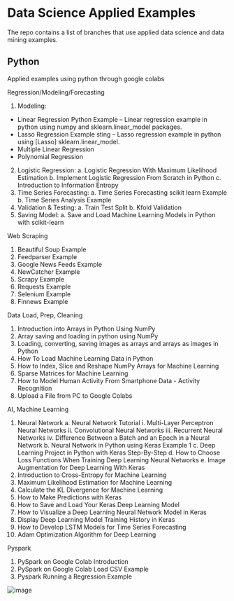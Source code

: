 # Data Science Applied Examples

The repo contains a list of branches that use applied data science and data mining examples.

## Python 
Applied examples using python through google colabs

Regression/Modeling/Forecasting

1.	Modeling:
  * Linear Regression Python Example – Linear regression example in python using numpy and sklearn.linear_model packages.
  * Lasso Regression Example sting – Lasso regression example in python using [Lasso] sklearn.linear_model. 
  * Multiple Linear Regression
  * Polynomial Regression
2.	Logistic Regression:
a.	Logistic Regression With Maximum Likelihood Estimation
b.	Implement Logistic Regression From Scratch in Python
c.	Introduction to Information Entropy
3.	Time Series Forecasting:
a.	Time Series Forecasting scikit learn Example
b.	Time Series Analysis Example
4.	Validation & Testing:
a.	Train Test Split
b.	Kfold Validation  
5.	Saving Model:
a.	Save and Load Machine Learning Models in Python with scikit-learn



Web Scraping
1.	Beautiful Soup Example
2.	Feedparser Example
3.	Google News Feeds Example
4.	NewCatcher Example
5.	Scrapy Example
6.	Requests Example
7.	Selenium Example
8.	Finnews Example

Data Load, Prep, Cleaning
1.	Introduction into Arrays in Python Using NumPy
2.	Array saving and loading in python using NumPy
3.	Loading, converting, saving images as arrays and arrays as images in Python
4.	How To Load Machine Learning Data in Python
5.	How to Index, Slice and Reshape NumPy Arrays for Machine Learning
6.	Sparse Matrices for Machine Learning
7.	How to Model Human Activity From Smartphone Data - Activity Recognition
8.	Upload a File from PC to Google Colabs


AI, Machine Learning
1.	Neural Network
a.	Neural Network Tutorial
i.	Multi-Layer Perceptron Neural Networks
ii.	Convolutional Neural Networks
iii.	Recurrent Neural Networks
iv.	Difference Between a Batch and an Epoch in a Neural Network
b.	Neural Network in Python using Keras Example 1
c.	Deep Learning Project in Python with Keras Step-By-Step
d.	How to Choose Loss Functions When Training Deep Learning Neural Networks
e.	Image Augmentation for Deep Learning With Keras
2.	Introduction to Cross-Entropy for Machine Learning
3.	Maximum Likelihood Estimation for Machine Learning
4.	Calculate the KL Divergence for Machine Learning
5.	How to Make Predictions with Keras
6.	How to Save and Load Your Keras Deep Learning Model
7.	How to Visualize a Deep Learning Neural Network Model in Keras
8.	Display Deep Learning Model Training History in Keras
9.	How to Develop LSTM Models for Time Series Forecasting
10.	Adam Optimization Algorithm for Deep Learning


Pyspark
1.	PySpark on Google Colab Introduction
2.	PySpark on Google Colab Load CSV Example
3.	Pyspark Running a Regression Example


![image](https://user-images.githubusercontent.com/11841689/161177119-615e8fb4-b17f-4293-8b97-4ac0c994a4f8.png)



